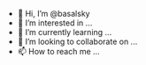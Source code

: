 - 👋 Hi, I’m @basalsky
- 👀 I’m interested in ...
- 🌱 I’m currently learning ...
- 💞️ I’m looking to collaborate on ...
- 📫 How to reach me ...

<!---
basalsky/basalsky is a ✨ special ✨ repository because its `README.md` (this file) appears on your GitHub profile.
You can click the Preview link to take a look at your changes.
--->
